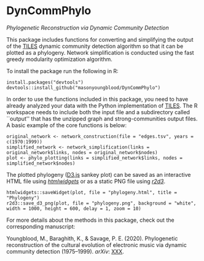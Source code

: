 # DynCommPhylo
*Phylogenetic Reconstruction via Dynamic Community Detection*

This package includes functions for converting and simplifying the output of the [TILES](https://github.com/GiulioRossetti/TILES) dynamic community detection algorithm so that it can be plotted as a phylogeny. Network simplification is conducted using the fast greedy modularity optimization algorithm.

To install the package run the following in R:

```
install.packages("devtools")
devtools::install_github("masonyoungblood/DynCommPhylo")
```

In order to use the functions included in this package, you need to have already analyzed your data with the Python implementation of [TILES](https://github.com/GiulioRossetti/TILES). The R workspace needs to include both the input file and a subdirectory called ``output'' that has the unzipped graph and strong-communities output files. A basic example of the core functions is below:

```
original_network <- network_construction(file = "edges.tsv", years = c(1970:1999))
simplified_network <- network_simplification(links = original_network$links, nodes = original_network$nodes)
plot <- phylo_plotting(links = simplified_network$links, nodes = simplified_network$nodes)
```

The plotted phylogeny ([D3.js](https://d3js.org/) sankey plot) can be saved as an interactive HTML file using [*htmlwidgets*](https://cran.r-project.org/web/packages/htmlwidgets/index.html) or as a static PNG file using [*r2d3*](https://cran.r-project.org/web/packages/r2d3/index.html).

```
htmlwidgets::saveWidget(plot, file = "phylogeny.html", title = "Phylogeny")
r2d3::save_d3_png(plot, file = "phylogeny.png", background = "white", width = 1000, height = 600, delay = 1, zoom = 10)
```

For more details about the methods in this package, check out the corresponding manuscript:

Youngblood, M., Baraghith, K., & Savage, P. E. (2020). Phylogenetic reconstruction of the cultural evolution of electronic music via dynamic community detection (1975–1999). *arXiv*: [XXX](LINK).
